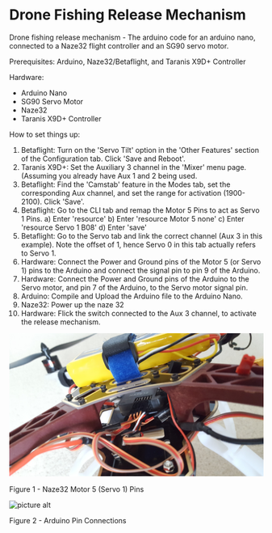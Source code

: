 # Drone Fishing Release Mechanism
Drone fishing release mechanism - The arduino code for an arduino nano, connected to a Naze32 flight controller and an SG90 servo motor.

Prerequisites: Arduino, Naze32/Betaflight, and Taranis X9D+ Controller

Hardware:
- Arduino Nano
- SG90 Servo Motor
- Naze32
- Taranis X9D+ Controller

How to set things up:
1. Betaflight: Turn on the 'Servo Tilt' option in the 'Other Features' section of the Configuration tab. Click 'Save and Reboot'.
2. Taranis X9D+: Set the Auxiliary 3 channel in the 'Mixer' menu page. (Assuming you already have Aux 1 and 2 being used.
3. Betaflight: Find the 'Camstab' feature in the Modes tab, set the corresponding Aux channel, and set the range for activation (1900-2100). Click 'Save'.
4. Betaflight: Go to the CLI tab and remap the Motor 5 Pins to act as Servo 1 Pins.
  a) Enter 'resource'
  b) Enter 'resource Motor 5 none'
  c) Enter 'resource Servo 1 B08'
  d) Enter 'save'
5. Betaflight: Go to the Servo tab and link the correct channel (Aux 3 in this example). Note the offset of 1, hence Servo 0 in this tab actually refers to Servo 1.
6. Hardware: Connect the Power and Ground pins of the Motor 5 (or Servo 1) pins to the Arduino and connect the signal pin to pin 9 of the Arduino.
7. Hardware: Connect the Power and Ground pins of the Arduino to the Servo motor, and pin 7 of the Arduino, to the Servo motor signal pin.
8. Arduino: Compile and Upload the Arduino file to the Arduino Nano.
9. Naze32: Power up the naze 32
10. Hardware: Flick the switch connected to the Aux 3 channel, to activate the release mechanism.

![picture alt](https://github.com/graduit/drone-fishing-release/blob/master/Images/Naze32%20Pin%20Connections.jpg "Naze32 Pin Connections")

Figure 1 - Naze32 Motor 5 (Servo 1) Pins

![picture alt](https://github.com/graduit/drone-fishing-release/blob/master/Images/Arduino%20Pin%20Connections.jpg "Arduino Pin Connections")

Figure 2 - Arduino Pin Connections
